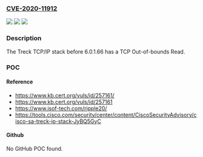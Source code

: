 ### [CVE-2020-11912](https://cve.mitre.org/cgi-bin/cvename.cgi?name=CVE-2020-11912)
![](https://img.shields.io/static/v1?label=Product&message=n%2Fa&color=blue)
![](https://img.shields.io/static/v1?label=Version&message=n%2Fa&color=blue)
![](https://img.shields.io/static/v1?label=Vulnerability&message=n%2Fa&color=brighgreen)

### Description

The Treck TCP/IP stack before 6.0.1.66 has a TCP Out-of-bounds Read.

### POC

#### Reference
- https://www.kb.cert.org/vuls/id/257161/
- https://www.kb.cert.org/vuls/id/257161
- https://www.jsof-tech.com/ripple20/
- https://tools.cisco.com/security/center/content/CiscoSecurityAdvisory/cisco-sa-treck-ip-stack-JyBQ5GyC

#### Github
No GitHub POC found.

